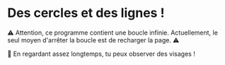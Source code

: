 # Des cercles et des lignes !

⚠️ Attention, ce programme contient une boucle infinie. Actuellement, le seul moyen d'arrêter la boucle est de recharger la page. ⚠️

👀 En regardant assez longtemps, tu peux observer des visages !